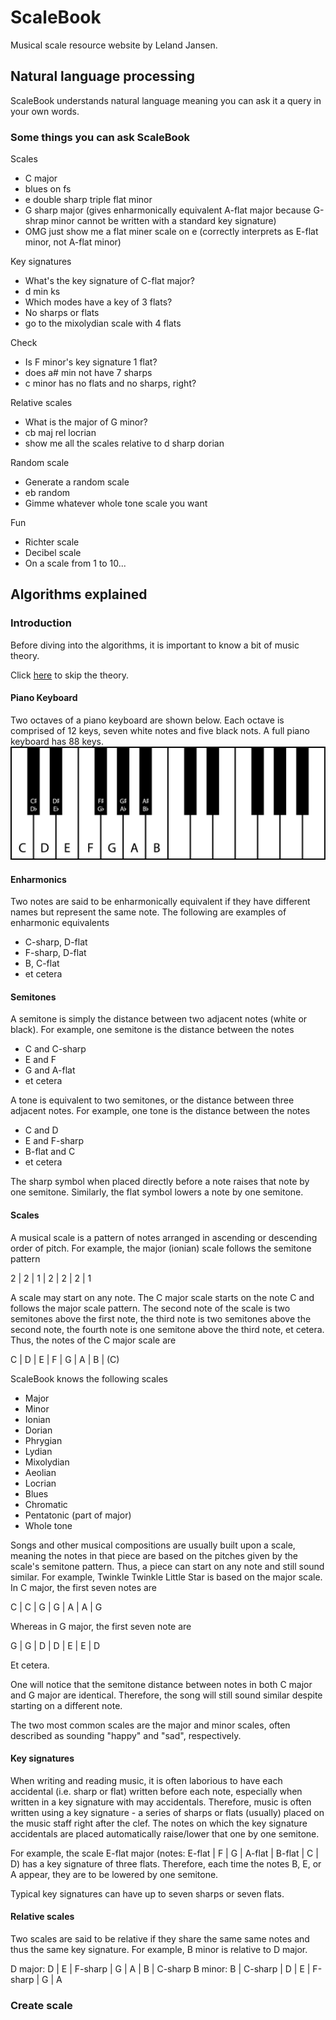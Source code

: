 # ScaleBook
Musical scale resource website by Leland Jansen.

## Natural language processing
ScaleBook understands natural language meaning you can ask it a query in your own words.

### Some things you can ask ScaleBook
Scales
- C major
- blues on fs
- e double sharp triple flat minor
- G sharp major (gives enharmonically equivalent A-flat major because G-shrap minor cannot be written with a standard key signature)
- OMG just show me a flat miner scale on e (correctly interprets as E-flat minor, not A-flat minor)

Key signatures
- What's the key signature of C-flat major?
- d min ks
- Which modes have a key of 3 flats?
- No sharps or flats
- go to the mixolydian scale with 4 flats

Check
- Is F minor's key signature 1 flat?
- does a# min not have 7 sharps
- c minor has no flats and no sharps, right?

Relative scales
- What is the major of G minor?
- cb maj rel locrian
- show me all the scales relative to d sharp dorian

Random scale
- Generate a random scale
- eb random
- Gimme whatever whole tone scale you want

Fun
- Richter scale
- Decibel scale
- On a scale from 1 to 10...

## Algorithms explained

### Introduction
Before diving into the algorithms, it is important to know a bit of music theory.

Click [here](keyboard.jpg) to skip the theory.

#### Piano Keyboard
Two octaves of a piano keyboard are shown below. Each octave is comprised of 12 keys, seven white notes and five black nots. A full piano keyboard has 88 keys.
![Piano keyboard](keyboard.jpg)

#### Enharmonics
Two notes are said to be enharmonically equivalent if they have different names but represent the same note. The following are examples of enharmonic equivalents
- C-sharp, D-flat
- F-sharp, D-flat
- B, C-flat
- et cetera

#### Semitones
A semitone is simply the distance between two adjacent notes (white or black). For example, one semitone is the distance between the notes
- C and C-sharp
- E and F
- G and A-flat
- et cetera

A tone is equivalent to two semitones, or the distance between three adjacent notes. For example, one tone is the distance between the notes
- C and D
- E and F-sharp
- B-flat and C
- et cetera

The sharp symbol when placed directly before a note raises that note by one semitone. Similarly, the flat symbol lowers a note by one semitone.

#### Scales
A musical scale is a pattern of notes arranged in ascending or descending order of pitch. For example, the major (ionian) scale follows the semitone pattern

2 | 2 | 1 | 2 | 2 | 2 | 1

A scale may start on any note. The C major scale starts on the note C and follows the major scale pattern. The second note of the scale is two semitones above the first note, the third note is two semitones above the second note, the fourth note is one semitone above the third note, et cetera. Thus, the notes of the C major scale are

C | D | E | F | G | A | B | (C)

ScaleBook knows the following scales
- Major
- Minor
- Ionian
- Dorian
- Phrygian
- Lydian
- Mixolydian
- Aeolian
- Locrian
- Blues
- Chromatic
- Pentatonic (part of major)
- Whole tone

Songs and other musical compositions are usually built upon a scale, meaning the notes in that piece are based on the pitches given by the scale's semitone pattern. Thus, a piece can start on any note and still sound similar. For example, Twinkle Twinkle Little Star is based on the major scale. In C major, the first seven notes are

C | C | G | G | A | A | G

Whereas in G major, the first seven note are

G | G | D | D | E | E | D

Et cetera.

One will notice that the semitone distance between notes in both C major and G major are identical. Therefore, the song will still sound similar despite starting on a different note.

The two most common scales are the major and minor scales, often described as sounding "happy" and "sad", respectively.

#### Key signatures

When writing and reading music, it is often laborious to have each accidental (i.e. sharp or flat) written before each note, especially when written in a key signature with may accidentals. Therefore, music is often written using a key signature - a series of sharps or flats (usually) placed on the music staff right after the clef. The notes on which the key signature accidentals are placed automatically raise/lower that one by one semitone.

For example, the scale E-flat major (notes: E-flat | F | G | A-flat | B-flat | C | D) has a key signature of three flats. Therefore, each time the notes B, E, or A appear, they are to be lowered by one semitone.

Typical key signatures can have up to seven sharps or seven flats.

#### Relative scales
Two scales are said to be relative if they share the same same notes and thus the same key signature. For example, B minor is relative to D major.

D major: D | E | F-sharp | G | A | B | C-sharp
B minor: B | C-sharp | D | E | F-sharp | G | A


### Create scale
